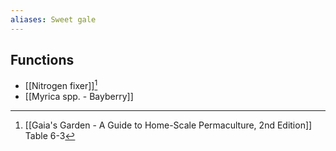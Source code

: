 ```yaml
---
aliases: Sweet gale
---
```

## Functions
- [[Nitrogen fixer]][^1]
- [[Myrica spp. - Bayberry]]

[^1]: [[Gaia's Garden - A Guide to Home-Scale Permaculture, 2nd Edition]] Table 6-3
